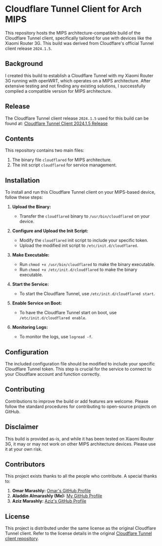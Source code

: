 # Cloudflare Tunnel Client for Arch MIPS

This repository hosts the MIPS architecture-compatible build of the Cloudflare Tunnel client, specifically tailored for use with devices like the Xiaomi Router 3G. This build was derived from Cloudflare's official Tunnel client release `2024.1.5`.

## Background

I created this build to establish a Cloudflare Tunnel with my Xiaomi Router 3G running with openWRT, which operates on a MIPS architecture. After extensive testing and not finding any existing solutions, I successfully compiled a compatible version for MIPS architecture.

## Release

The Cloudflare Tunnel client release `2024.1.5` used for this build can be found at:
[Cloudflare Tunnel Client 2024.1.5 Release](https://github.com/cloudflare/cloudflared/releases/tag/2024.1.5)

## Contents

This repository contains two main files:
1. The binary file `cloudflared` for MIPS architecture.
2. The init script `cloudflared` for service management.

## Installation

To install and run this Cloudflare Tunnel client on your MIPS-based device, follow these steps:

1. **Upload the Binary:**
   - Transfer the `cloudflared` binary to `/usr/bin/cloudflared` on your device.

2. **Configure and Upload the Init Script:**
   - Modify the `cloudflared` init script to include your specific token.
   - Upload the modified init script to `/etc/init.d/cloudflared`.

3. **Make Executable:**
   - Run `chmod +x /usr/bin/cloudflared` to make the binary executable.
   - Run `chmod +x /etc/init.d/cloudflared` to make the binary executable.

4. **Start the Service:**
   - To start the Cloudflare Tunnel, use `/etc/init.d/cloudflared start`.

5. **Enable Service on Boot:**
   - To have the Cloudflare Tunnel start on boot, use `/etc/init.d/cloudflared enable`.

6. **Monitoring Logs:**
   - To monitor the logs, use `logread -f`.

## Configuration

The included configuration file should be modified to include your specific Cloudflare Tunnel token. This step is crucial for the service to connect to your Cloudflare account and function correctly.

## Contributing

Contributions to improve the build or add features are welcome. Please follow the standard procedures for contributing to open-source projects on GitHub.

## Disclaimer

This build is provided as-is, and while it has been tested on Xiaomi Router 3G, it may or may not work on other MIPS architecture devices. Please use it at your own risk.

## Contributors

This project exists thanks to all the people who contribute. A special thanks to:

1. **Omar Marashly:** [Omar's GitHub Profile](https://github.com/omarMarashly)
2. **Aladdin Almarashly (Me):** [My GitHub Profile](https://github.com/aladdinAlmarashly)
3. **Aziz Marashly:** [Aziz's GitHub Profile](https://github.com/aziz-marashly)

## License

This project is distributed under the same license as the original Cloudflare Tunnel client. Refer to the license details in the original [Cloudflare Tunnel client repository](https://github.com/cloudflare/cloudflared).



